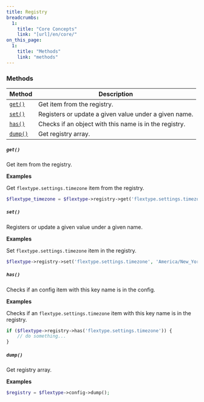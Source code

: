 ```yaml
---
title: Registry
breadcrumbs:
  1:
    title: "Core Concepts"
    link: "[url]/en/core/"
on_this_page:
  1:
    title: "Methods"
    link: "methods"
---
```


### <a name="methods"></a> Methods

| Method | Description |
|---|---|
| <a href="#get"><code>get()</code></a> | Get item from the registry. |
| <a href="#set"><code>set()</code></a> | Registers or update a given value under a given name. |
| <a href="#has"><code>has()</code></a> | Checks if an object with this name is in the registry. |
| <a href="#dump"><code>dump()</code></a> | Get registry array. |


##### <a name="get"></a> `get()`

Get item from the registry.

**Examples**

Get `flextype.settings.timezone` item from the registry.

```php
$flextype_timezone = $flextype->registry->get('flextype.settings.timezone');
```

##### <a name="set"></a> `set()`

Registers or update a given value under a given name.

**Examples**

Set `flextype.settings.timezone` item in the registry.

```php
$flextype->registry->set('flextype.settings.timezone', 'America/New_York');
```

##### <a name="has"></a> `has()`

Checks if an config item with this key name is in the config.

**Examples**

Checks if an `flextype.settings.timezone` item with this key name is in the registry.

```php
if ($flextype->registry->has('flextype.settings.timezone')) {
    // do something...
}
```

##### <a name="dump"></a> `dump()`

Get registry array.

**Examples**

```php
$registry = $flextype->config->dump();
```
